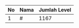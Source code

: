 | No | Nama            | Jumlah Level |
|----|-----------------|--------------|
| 1  | #    |    1167        |
